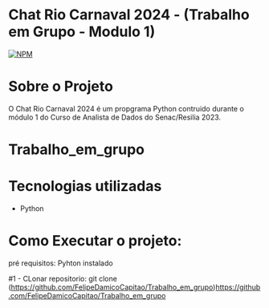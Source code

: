 # Chat Rio Carnaval 2024 - (Trabalho em Grupo - Modulo 1)
[![NPM](https://img.shields.io/npm/l/react)](https://github.com/FelipeDamicoCapitao/Trabalho_em_grupo/blob/main/LICENSE)

# Sobre o Projeto
 O Chat Rio Carnaval 2024 é um propgrama Python contruido durante o módulo 1 do Curso de Analista de Dados do Senac/Resilia 2023.


# Trabalho_em_grupo

# Tecnologias utilizadas
 - Python

# Como Executar o projeto:

  pré requisitos: Pyhton instalado

  #1 - CLonar repositorio:
  git clone (https://github.com/FelipeDamicoCapitao/Trabalho_em_grupo)https://github.com/FelipeDamicoCapitao/Trabalho_em_grupo
